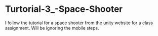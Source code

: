 # Turtorial-3_-Space-Shooter
I follow the tutorial for a space shooter from the unity website for a class assignment. Will be ignoring the mobile steps. 
